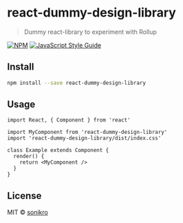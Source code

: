 # react-dummy-design-library

> Dummy react-library to experiment with Rollup

[![NPM](https://img.shields.io/npm/v/react-dummy-design-library.svg)](https://www.npmjs.com/package/react-dummy-design-library) [![JavaScript Style Guide](https://img.shields.io/badge/code_style-standard-brightgreen.svg)](https://standardjs.com)

## Install

```bash
npm install --save react-dummy-design-library
```

## Usage

```tsx
import React, { Component } from 'react'

import MyComponent from 'react-dummy-design-library'
import 'react-dummy-design-library/dist/index.css'

class Example extends Component {
  render() {
    return <MyComponent />
  }
}
```

## License

MIT © [sonikro](https://github.com/sonikro)
